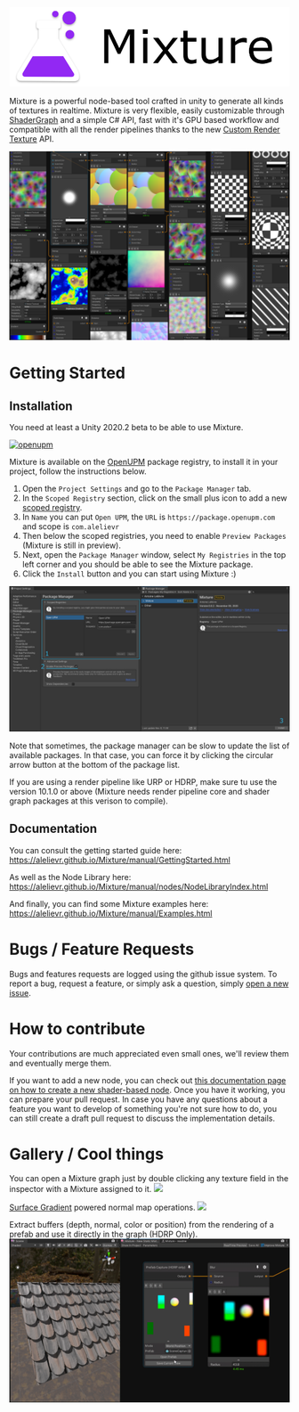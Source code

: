 ![](Packages/com.alelievr.mixture/Documentation~/Images/Mixture-github.png)

Mixture is a powerful node-based tool crafted in unity to generate all kinds of textures in realtime. Mixture is very flexible, easily customizable through [ShaderGraph](https://unity.com/shader-graph) and a simple C# API, fast with it's GPU based workflow and compatible with all the render pipelines thanks to the new [Custom Render Texture](https://docs.unity3d.com/2020.2/Documentation/ScriptReference/CustomRenderTextureManager.html) API.

![](Packages/com.alelievr.mixture/Documentation~/Images/2020-11-04-01-04-59.png)

# Getting Started

## Installation

You need at least a Unity 2020.2 beta to be able to use Mixture.

[![openupm](https://img.shields.io/npm/v/com.alelievr.mixture?label=openupm&registry_uri=https://package.openupm.com)](https://openupm.com/packages/com.alelievr.mixture/)

Mixture is available on the [OpenUPM](https://openupm.com/packages/com.alelievr.mixture/) package registry, to install it in your project, follow the instructions below.

1. Open the `Project Settings` and go to the `Package Manager` tab.
2. In the `Scoped Registry` section, click on the small plus icon to add a new [scoped registry](https://docs.unity3d.com/2020.2/Documentation/Manual/upm-scoped.html).
3. In `Name` you can put `Open UPM`, the `URL` is `https://package.openupm.com` and scope is `com.alelievr`
4. Then below the scoped registries, you need to enable `Preview Packages` (Mixture is still in preview).
5. Next, open the `Package Manager` window, select `My Registries` in the top left corner and you should be able to see the Mixture package.
6. Click the `Install` button and you can start using Mixture :)

![](docs/docfx/images/2020-11-09-11-37-01.png)

Note that sometimes, the package manager can be slow to update the list of available packages. In that case, you can force it by clicking the circular arrow button at the bottom of the package list.

If you are using a render pipeline like URP or HDRP, make sure tu use the version 10.1.0 or above (Mixture needs render pipeline core and shader graph packages at this verison to compile).

## Documentation

You can consult the getting started guide here: https://alelievr.github.io/Mixture/manual/GettingStarted.html

As well as the Node Library here: https://alelievr.github.io/Mixture/manual/nodes/NodeLibraryIndex.html

And finally, you can find some Mixture examples here: https://alelievr.github.io/Mixture/manual/Examples.html

# Bugs / Feature Requests

Bugs and features requests are logged using the github issue system. To report a bug, request a feature, or simply ask a question, simply [open a new issue](https://github.com/alelievr/Mixture/issues/new/choose).

# How to contribute 

Your contributions are much appreciated even small ones, we'll review them and eventually merge them.

If you want to add a new node, you can check out [this documentation page on how to create a new shader-based node](https://alelievr.github.io/Mixture/manual/ShaderNodes.html). Once you have it working, you can prepare your pull request.
In case you have any questions about a feature you want to develop of something you're not sure how to do, you can still create a draft pull request to discuss the implementation details.

# Gallery / Cool things

You can open a Mixture graph just by double clicking any texture field in the inspector with a Mixture assigned to it.
![](docs/docfx/images/MixtureOpen.gif)

[Surface Gradient](https://blogs.unity3d.com/2019/11/20/normal-map-compositing-using-the-surface-gradient-framework-in-shader-graph/) powered normal map operations.
![](docs/docfx/images/NormalBlend.gif)

Extract buffers (depth, normal, color or position) from the rendering of a prefab and use it directly in the graph (HDRP Only).
![](docs/docfx/images/SceneCapture.gif)
